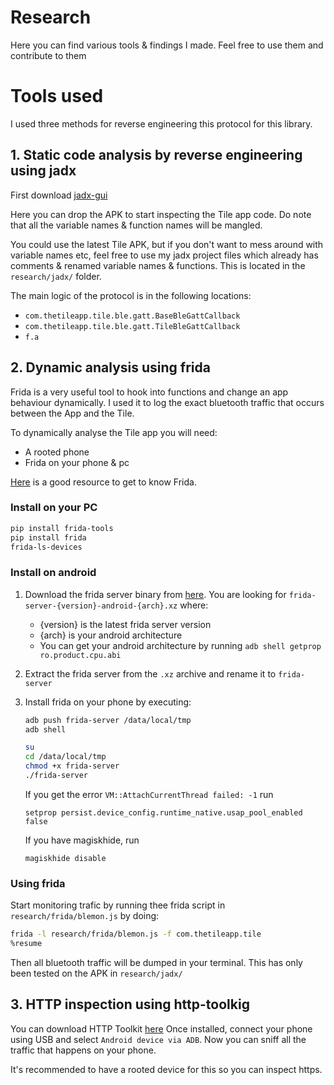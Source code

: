 # Research
Here you can find various tools & findings I made.
Feel free to use them and contribute to them

# Tools used
I used three methods for reverse engineering this protocol for this library.

## 1. Static code analysis by reverse engineering using jadx
First download [jadx-gui](https://github.com/skylot/jadx)

Here you can drop the APK to start inspecting the Tile app code.
Do note that all the variable names & function names will be mangled.

You could use the latest Tile APK, but if you don't want to mess around with variable names etc, feel free to use my jadx project files which already has comments & renamed variable names & functions. This is located in the `research/jadx/` folder.

The main logic of the protocol is in the following locations:
- `com.thetileapp.tile.ble.gatt.BaseBleGattCallback`
- `com.thetileapp.tile.ble.gatt.TileBleGattCallback`
- `f.a`


## 2. Dynamic analysis using frida
Frida is a very useful tool to hook into functions and change an app behaviour dynamically. I used it to log the exact bluetooth traffic that occurs between the App and the Tile.

To dynamically analyse the Tile app you will need:
- A rooted phone
- Frida on your phone & pc

[Here](https://book.hacktricks.xyz/mobile-pentesting/android-app-pentesting/frida-tutorial) is a good resource to get to know Frida.


### Install on your PC
```bash
pip install frida-tools
pip install frida
frida-ls-devices
```

### Install on android
1. Download the frida server binary from [here](https://github.com/frida/frida/releases).
You are looking for `frida-server-{version}-android-{arch}.xz` where:
    - {version} is the latest frida server version
    - {arch} is your android architecture
    - You can get your android architecture by running `adb shell getprop ro.product.cpu.abi`

2. Extract the frida server from the `.xz` archive and rename it to `frida-server`
3. Install frida on your phone by executing:
    ```bash
    adb push frida-server /data/local/tmp
    adb shell

    su
    cd /data/local/tmp
    chmod +x frida-server
    ./frida-server
    ```
    If you get the error `VM::AttachCurrentThread failed: -1` run 
    
    `setprop persist.device_config.runtime_native.usap_pool_enabled false`
    
    If you have magiskhide, run

    `magiskhide disable`

### Using frida
Start monitoring trafic by running thee frida script in `research/frida/blemon.js` by doing:
```bash
frida -l research/frida/blemon.js -f com.thetileapp.tile
%resume
```
Then all bluetooth traffic will be dumped in your terminal.
This has only been tested on the APK in `research/jadx/`

## 3. HTTP inspection using http-toolkig
You can download HTTP Toolkit [here](https://httptoolkit.com/)
Once installed, connect your phone using USB and select `Android device via ADB`.
Now you can sniff all the traffic that happens on your phone.

It's recommended to have a rooted device for this so you can inspect https.
